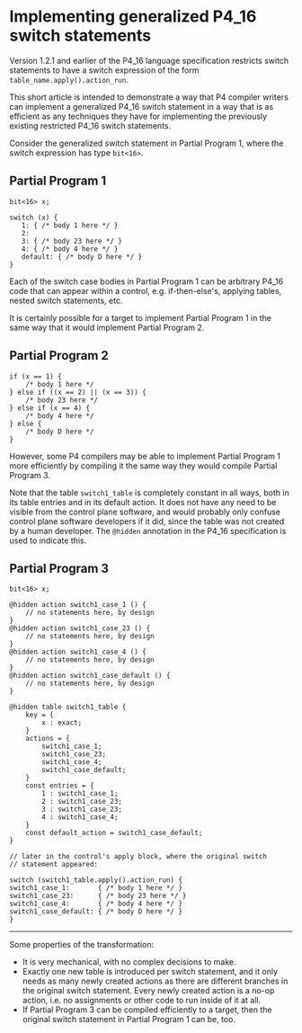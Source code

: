 # Implementing generalized P4_16 switch statements

Version 1.2.1 and earlier of the P4_16 language specification
restricts switch statements to have a switch expression of the form
`table_name.apply().action_run`.

This short article is intended to demonstrate a way that P4 compiler
writers can implement a generalized P4_16 switch statement in a way
that is as efficient as any techniques they have for implementing the
previously existing restricted P4_16 switch statements.

Consider the generalized switch statement in Partial Program 1, where
the switch expression has type `bit<16>`.

Partial Program 1
----------------------------------------------------------------------
```
bit<16> x;

switch (x) {
   1: { /* body 1 here */ }
   2:
   3: { /* body 23 here */ }
   4: { /* body 4 here */ }
   default: { /* body D here */ }
}
```

Each of the switch case bodies in Partial Program 1 can be arbitrary
P4_16 code that can appear within a control, e.g. if-then-else's,
applying tables, nested switch statements, etc.

It is certainly possible for a target to implement Partial Program 1
in the same way that it would implement Partial Program 2.

Partial Program 2
----------------------------------------------------------------------
```
if (x == 1) {
    /* body 1 here */
} else if ((x == 2) || (x == 3)) {
    /* body 23 here */
} else if (x == 4) {
    /* body 4 here */
} else {
    /* body D here */
}
```

However, some P4 compilers may be able to implement Partial Program 1
more efficiently by compiling it the same way they would compile
Partial Program 3.

Note that the table `switch1_table` is completely constant in all
ways, both in its table entries and in its default action.  It does
not have any need to be visible from the control plane software, and
would probably only confuse control plane software developers if it
did, since the table was not created by a human developer.  The
`@hidden` annotation in the P4_16 specification is used to indicate
this.

Partial Program 3
----------------------------------------------------------------------
```
bit<16> x;

@hidden action switch1_case_1 () {
    // no statements here, by design
}
@hidden action switch1_case_23 () {
    // no statements here, by design
}
@hidden action switch1_case_4 () {
    // no statements here, by design
}
@hidden action switch1_case_default () {
    // no statements here, by design
}

@hidden table switch1_table {
    key = {
        x : exact;
    }
    actions = {
        switch1_case_1;
        switch1_case_23;
        switch1_case_4;
        switch1_case_default;
    }
    const entries = {
        1 : switch1_case_1;
        2 : switch1_case_23;
        3 : switch1_case_23;
        4 : switch1_case_4;
    }
    const default_action = switch1_case_default;
}

// later in the control's apply block, where the original switch
// statement appeared:

switch (switch1_table.apply().action_run) {
switch1_case_1:       { /* body 1 here */ }
switch1_case_23:      { /* body 23 here */ }
switch1_case_4:       { /* body 4 here */ }
switch1_case_default: { /* body D here */ }
}
```
----------------------------------------------------------------------

Some properties of the transformation:

+ It is very mechanical, with no complex decisions to make.
+ Exactly one new table is introduced per switch statement, and it
  only needs as many newly created actions as there are different
  branches in the original switch statement.  Every newly created
  action is a no-op action, i.e. no assignments or other code to run
  inside of it at all.
+ If Partial Program 3 can be compiled efficiently to a target, then
  the original switch statement in Partial Program 1 can be, too.

